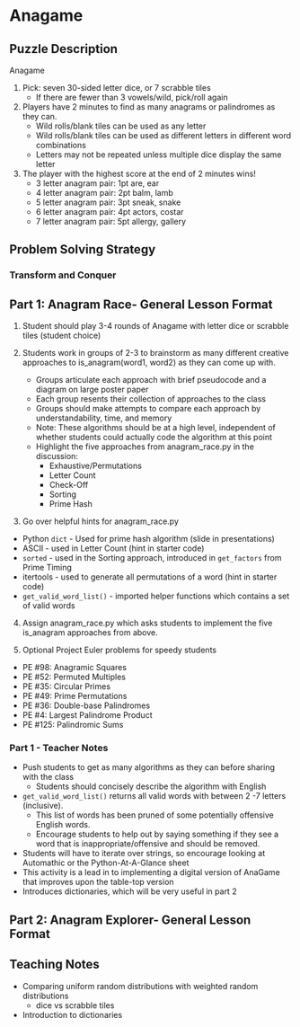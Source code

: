 # Anagame

## Puzzle Description
Anagame
1. Pick: seven 30-sided letter dice, or 7 scrabble tiles
    - If there are fewer than 3 vowels/wild, pick/roll again
2. Players have 2 minutes to find as many anagrams or palindromes as they can.
    - Wild rolls/blank tiles can be used as any letter
    - Wild rolls/blank tiles can be used as different letters in different word combinations
    - Letters may not be repeated unless multiple dice display the same letter
3. The player with the highest score at the end of 2 minutes wins!
    - 3 letter anagram pair: 1pt      are, ear
    - 4 letter anagram pair: 2pt      balm, lamb
    - 5 letter anagram pair: 3pt      sneak, snake
    - 6 letter anagram pair: 4pt      actors, costar
    - 7 letter anagram pair: 5pt      allergy, gallery

## Problem Solving Strategy
### Transform and Conquer

## Part 1: Anagram Race- General Lesson Format

1. Student should play 3-4 rounds of Anagame with letter dice or scrabble tiles (student choice)

2. Students work in groups of 2-3 to brainstorm as many different creative approaches to is_anagram(word1, word2) as they can come up with.
    - Groups articulate each approach with brief pseudocode and a diagram on large poster paper
    - Each group resents their collection of approaches to the class
    - Groups should make attempts to compare each approach by understandability, time, and memory
    - Note: These algorithms should be at a high level, independent of whether students could actually code the algorithm at this point
    - Highlight the five approaches from anagram_race.py in the discussion:
        - Exhaustive/Permutations
        - Letter Count
        - Check-Off
        - Sorting
        - Prime Hash

3. Go over helpful hints for anagram_race.py
- Python `dict` - Used for prime hash algorithm (slide in presentations)
- ASCII - used in Letter Count (hint in starter code)
- `sorted` - used in the Sorting approach, introduced in `get_factors` from Prime Timing
- itertools - used to generate all permutations of a word (hint in starter code)
- `get_valid_word_list()` - imported helper functions which contains a set of valid words


4. Assign anagram_race.py which asks students to implement the five is_anagram approaches from above.


5. Optional Project Euler problems for speedy students
- PE #98: Anagramic Squares
- PE #52: Permuted Multiples
- PE #35: Circular Primes
- PE #49: Prime Permutations
- PE #36: Double-base Palindromes
- PE #4: Largest Palindrome Product
- PE #125: Palindromic Sums

### Part 1 - Teacher Notes
- Push students to get as many algorithms as they can before sharing with the class
    - Students should concisely describe the algorithm with English
- `get_valid_word_list()` returns all valid words with between 2 -7 letters (inclusive). 
    - This list of words has been pruned of some potentially offensive English words.
    - Encourage students to help out by saying something if they see a word that is inappropriate/offensive and should be removed. 
- Students will have to iterate over strings, so encourage looking at Automathic or the Python-At-A-Glance sheet
- This activity is a lead in to implementing a digital version of AnaGame that improves upon the table-top version
- Introduces dictionaries, which will be very useful in part 2


## Part 2: Anagram Explorer- General Lesson Format



## Teaching Notes
- Comparing uniform random distributions with weighted random distributions
    - dice vs scrabble tiles
- Introduction to dictionaries


